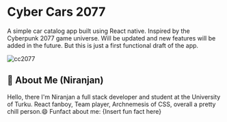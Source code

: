 
# Cyber Cars 2077 

A simple car catalog app built using React native. Inspired by the Cyberpunk 2077 game universe. 
Will be updated and new features will be added in the future. 
But this is just a first functional draft of the app. 

![cc2077](https://user-images.githubusercontent.com/11633823/165300240-20a0af8f-9d66-41fb-877c-82c30c1bcd53.gif)

## 🚀 About Me (Niranjan)
Hello, there I'm Niranjan a full stack developer and student at the University of Turku.
React fanboy, Team player, Archnemesis of CSS, overall a pretty chill person.😄
Funfact about me: {Insert fun fact here}
